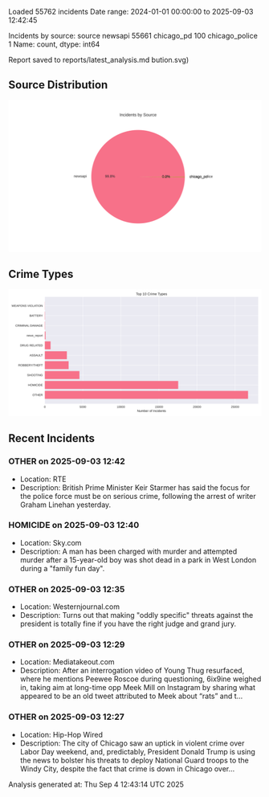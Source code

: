 
Loaded 55762 incidents
Date range: 2024-01-01 00:00:00 to 2025-09-03 12:42:45

Incidents by source:
source
newsapi           55661
chicago_pd          100
chicago_police        1
Name: count, dtype: int64

Report saved to reports/latest_analysis.md
bution.svg)

## Source Distribution
![Source Distribution](images/source_distribution.svg)

## Crime Types
![Crime Types](images/crime_types.svg)

## Recent Incidents

### OTHER on 2025-09-03 12:42
- Location: RTE
- Description: British Prime Minister Keir Starmer has said the focus for the police force must be on serious crime, following the arrest of writer Graham Linehan yesterday.


### HOMICIDE on 2025-09-03 12:40
- Location: Sky.com
- Description: A man has been charged with murder and attempted murder after a 15-year-old boy was shot dead in a park in West London during a "family fun day".


### OTHER on 2025-09-03 12:35
- Location: Westernjournal.com
- Description: Turns out that making "oddly specific" threats against the president is totally fine if you have the right judge and grand jury.


### OTHER on 2025-09-03 12:29
- Location: Mediatakeout.com
- Description: After an interrogation video of Young Thug resurfaced, where he mentions Peewee Roscoe during questioning, 6ix9ine weighed in, taking aim at long-time opp Meek Mill on Instagram by sharing what appeared to be an old tweet attributed to Meek about “rats” and t…


### OTHER on 2025-09-03 12:27
- Location: Hip-Hop Wired
- Description: The city of Chicago saw an uptick in violent crime over Labor Day weekend, and, predictably, President Donald Trump is using the news to bolster his threats to deploy National Guard troops to the Windy City, despite the fact that crime is down in Chicago over…

Analysis generated at: Thu Sep  4 12:43:14 UTC 2025
